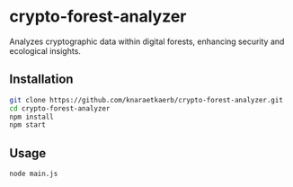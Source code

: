 # crypto-forest-analyzer

Analyzes cryptographic data within digital forests, enhancing security and ecological insights.

## Installation

```bash
git clone https://github.com/knaraetkaerb/crypto-forest-analyzer.git
cd crypto-forest-analyzer
npm install
npm start
```

## Usage
```bash
node main.js
```
